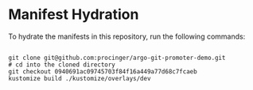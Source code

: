 
# Manifest Hydration

To hydrate the manifests in this repository, run the following commands:

```shell

git clone git@github.com:procinger/argo-git-promoter-demo.git
# cd into the cloned directory
git checkout 0940691ac09745703f84f16a449a77d68c7fcaeb
kustomize build ./kustomize/overlays/dev
```